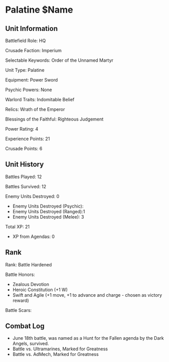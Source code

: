 Palatine $Name
====

Unit Information
----

Battlefield Role: HQ

Crusade Faction: Imperium

Selectable Keywords: Order of the Unnamed Martyr


Unit Type: Palatine

Equipment: Power Sword

Psychic Powers: None

Warlord Traits: Indomitable Belief

Relics: Wrath of the Emperor

Blessings of the Faithful: Righteous Judgement

Power Rating: 4

Experience Points: 21

Crusade Points: 6


Unit History
---
Battles Played: 12

Battles Survived: 12

Enemy Units Destroyed: 0
* Enemy Units Destroyed (Psychic):
* Enemy Units Destroyed (Ranged):1
* Enemy Units Destroyed (Melee): 3

Total XP: 21
* XP from Agendas: 0

Rank
----
Rank: Battle Hardened

Battle Honors:
* Zealous Devotion
* Heroic Constitution (+1 W)
* Swift and Agile (+1 move, +1 to advance and charge - chosen as victory reward)

Battle Scars:


Combat Log
---
* June 18th battle, was named as a Hunt for the Fallen agenda by the Dark Angels, survived.
* Battle vs. Ultramarines, Marked for Greatness
* Battle vs. AdMech, Marked for Greatness